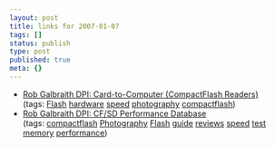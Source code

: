 ```yaml
---
layout: post
title: links for 2007-01-07
tags: []
status: publish
type: post
published: true
meta: {}
---
```

<ul class="delicious">
	<li>
		<div class="delicious-link"><a href="http://www.robgalbraith.com/bins/no_nav.asp?cid=6007-8471">Rob Galbraith DPI: Card-to-Computer (CompactFlash Readers)</a></div>
		<div class="delicious-tags">(tags: <a href="http://del.icio.us/markmorga/Flash">Flash</a> <a href="http://del.icio.us/markmorga/hardware">hardware</a> <a href="http://del.icio.us/markmorga/speed">speed</a> <a href="http://del.icio.us/markmorga/photography">photography</a> <a href="http://del.icio.us/markmorga/compactflash">compactflash</a>)</div>
	</li>
	<li>
		<div class="delicious-link"><a href="http://www.robgalbraith.com/bins/multi_page.asp?cid=6007">Rob Galbraith DPI: CF/SD Performance Database</a></div>
		<div class="delicious-tags">(tags: <a href="http://del.icio.us/markmorga/compactflash">compactflash</a> <a href="http://del.icio.us/markmorga/Photography">Photography</a> <a href="http://del.icio.us/markmorga/Flash">Flash</a> <a href="http://del.icio.us/markmorga/guide">guide</a> <a href="http://del.icio.us/markmorga/reviews">reviews</a> <a href="http://del.icio.us/markmorga/speed">speed</a> <a href="http://del.icio.us/markmorga/test">test</a> <a href="http://del.icio.us/markmorga/memory">memory</a> <a href="http://del.icio.us/markmorga/performance">performance</a>)</div>
	</li>
</ul>
